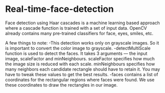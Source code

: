 # Real-time-face-detection
Face detection using Haar cascades is a machine learning based approach where a cascade function is trained with a set of input data. OpenCV already contains many pre-trained classifiers for face, eyes, smiles, etc.

A few things to note:
-This detection works only on grayscale images. So it is important to convert the color image to grayscale.
-detectMultiScale function is used to detect the faces. It takes 3 arguments — the input image, scaleFactor and minNeighbours. scaleFactor specifies how much the image size is reduced with each scale. minNeighbours specifies how many neighbors each candidate rectangle should have to retain it. You may have to tweak these values to get the best results.
-faces contains a list of coordinates for the rectangular regions where faces were found. We use these coordinates to draw the rectangles in our image.
